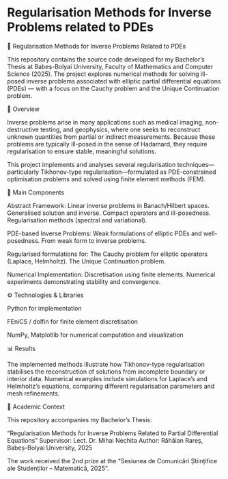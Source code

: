 # Regularisation Methods for Inverse Problems related to PDEs
 
🧮 Regularisation Methods for Inverse Problems Related to PDEs

This repository contains the source code developed for my Bachelor’s Thesis at Babeș-Bolyai University, Faculty of Mathematics and Computer Science (2025).
The project explores numerical methods for solving ill-posed inverse problems associated with elliptic partial differential equations (PDEs) — with a focus on the Cauchy problem and the Unique Continuation problem.

📖 Overview

Inverse problems arise in many applications such as medical imaging, non-destructive testing, and geophysics, where one seeks to reconstruct unknown quantities from partial or indirect measurements.
Because these problems are typically ill-posed in the sense of Hadamard, they require regularisation to ensure stable, meaningful solutions.

This project implements and analyses several regularisation techniques—particularly Tikhonov-type regularisation—formulated as PDE-constrained optimisation problems and solved using finite element methods (FEM).

🧩 Main Components

Abstract Framework: Linear inverse problems in Banach/Hilbert spaces. Generalised solution and inverse. Compact operators and ill-posedness. Regularisation methods (spectral and variational).

PDE-based Inverse Problems: Weak formulations of elliptic PDEs and well-posedness. From weak form to inverse problems. 

Regularised formulations for: The Cauchy problem for elliptic operators (Laplace, Helmholtz). The Unique Continuation problem.

Numerical Implementation: Discretisation using finite elements. Numerical experiments demonstrating stability and convergence.

⚙️ Technologies & Libraries

Python for implementation

FEniCS / dolfin for finite element discretisation

NumPy, Matplotlib for numerical computation and visualization

📊 Results

The implemented methods illustrate how Tikhonov-type regularisation stabilises the reconstruction of solutions from incomplete boundary or interior data.
Numerical examples include simulations for Laplace’s and Helmholtz’s equations, comparing different regularisation parameters and mesh refinements.

🧠 Academic Context

This repository accompanies my Bachelor’s Thesis:

“Regularisation Methods for Inverse Problems Related to Partial Differential Equations”
Supervisor: Lect. Dr. Mihai Nechita
Author: Răhăian Rareș, Babeș-Bolyai University, 2025

The work received the 2nd prize at the “Sesiunea de Comunicări Științifice ale Studenților – Matematică, 2025”.

